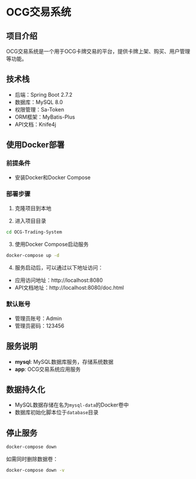 # OCG交易系统

## 项目介绍

OCG交易系统是一个用于OCG卡牌交易的平台，提供卡牌上架、购买、用户管理等功能。

## 技术栈

- 后端：Spring Boot 2.7.2
- 数据库：MySQL 8.0
- 权限管理：Sa-Token
- ORM框架：MyBatis-Plus
- API文档：Knife4j

## 使用Docker部署

### 前提条件

- 安装Docker和Docker Compose

### 部署步骤

1. 克隆项目到本地

2. 进入项目目录

```bash
cd OCG-Trading-System
```

3. 使用Docker Compose启动服务

```bash
docker-compose up -d
```

4. 服务启动后，可以通过以下地址访问：

- 应用访问地址：http://localhost:8080
- API文档地址：http://localhost:8080/doc.html

### 默认账号

- 管理员账号：Admin
- 管理员密码：123456

## 服务说明

- **mysql**: MySQL数据库服务，存储系统数据
- **app**: OCG交易系统应用服务

## 数据持久化

- MySQL数据存储在名为`mysql-data`的Docker卷中
- 数据库初始化脚本位于`database`目录

## 停止服务

```bash
docker-compose down
```

如需同时删除数据卷：

```bash
docker-compose down -v
```


















